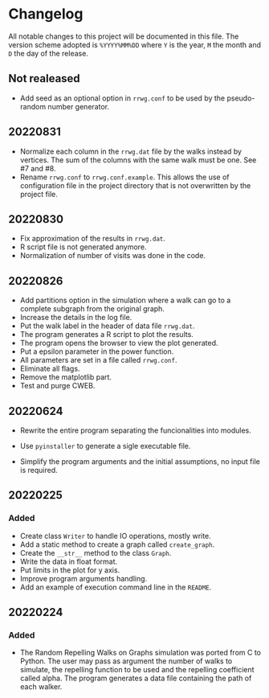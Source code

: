 # Changelog

All notable changes to this project will be documented in this file.
The version scheme adopted is `%YYYY%MM%DD` where `Y` is the year,
`M` the month and `D` the day of the release.

## Not realeased
- Add seed as an optional option in `rrwg.conf` to be used
by the pseudo-random number generator.

## 20220831
- Normalize each column in the `rrwg.dat` file by the
walks instead by vertices. The sum of the columns with
the same walk must be one. See #7 and #8.
- Rename `rrwg.conf` to `rrwg.conf.example`. This allows
the use of configuration file in the project directory that
is not overwritten by the project file.

## 20220830
- Fix approximation of the results in `rrwg.dat`.
- R script file is not generated anymore.
- Normalization of number of visits was done in the code.

## 20220826

- Add partitions option in the simulation where a walk can
  go to a complete subgraph from the original graph.
- Increase the details in the log file.
- Put the walk label in the header of data file `rrwg.dat`.
- The program generates a R script to plot the results.
- The program opens the browser to view the plot generated.
- Put a epsilon parameter in the power function.
- All parameters are set in a file called `rrwg.conf`.
- Eliminate all flags.
- Remove the matplotlib part.
- Test and purge CWEB.

## 20220624

- Rewrite the entire program separating the funcionalities into
modules.
- Use `pyinstaller` to generate a sigle executable file.

- Simplify the program arguments and the initial assumptions, no input
 file is required.


##  20220225

### Added
- Create class `Writer` to handle IO operations,
mostly write.
- Add a static method to create a graph called
`create_graph`.
- Create the `__str__` method to the class `Graph`.
- Write the data in float format.
- Put limits in the plot for y axis.
- Improve program arguments handling.
- Add an example of execution command line in the `README`.

## 20220224

### Added
- The Random Repelling Walks on Graphs simulation was
ported from C to Python. The user may pass as argument
the number of walks to simulate, the repelling function
to be used and the repelling coefficient called alpha.
The program generates a data file containing the path
of each walker.
